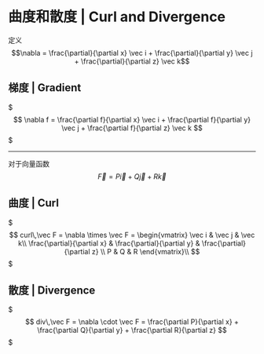 # 曲度和散度 | Curl and Divergence

定义 $$\nabla = \frac{\partial}{\partial x} \vec i + \frac{\partial}{\partial y} \vec j + \frac{\partial}{\partial z} \vec k$$

## 梯度 | Gradient

$$$
\nabla f = \frac{\partial f}{\partial x} \vec i + \frac{\partial f}{\partial y} \vec j + \frac{\partial f}{\partial z} \vec k
$$$

- - -

对于向量函数 $$\vec F = P\vec i + Q\vec j + R\vec k$$

## 曲度 | Curl

$$$
curl\,\vec F = \nabla \times \vec F = \begin{vmatrix}
\vec i & \vec j & \vec k\\
\frac{\partial}{\partial x} & \frac{\partial}{\partial y} & \frac{\partial}{\partial z} \\
P & Q & R
\end{vmatrix}\\
$$$

## 散度 | Divergence

$$$
div\,\vec F = \nabla \cdot \vec F = \frac{\partial P}{\partial x} + \frac{\partial Q}{\partial y} + \frac{\partial R}{\partial z}
$$$
